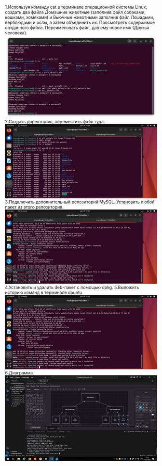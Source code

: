 1.Используя команду cat в терминале операционной системы Linux, создать два файла Домашние животные (заполнив файл собаками, кошками, хомяками) и Вьючные животными заполнив файл Лошадьми, верблюдами и ослы, а затем объединить их. Просмотреть содержимое созданного файла. Переименовать файл, дав ему новое имя (Друзья человека).
![Alt text](<Screenshot from 2023-12-18 13-15-49.png>)
2.Создать директорию, переместить файл туда.
![Alt text](<Screenshot from 2023-12-18 21-09-35.png>)
3.Подключить дополнительный репозиторий MySQL. Установить любой пакет из этого репозитория.
![Alt text](<Screenshot from 2023-12-18 21-20-12.png>)
4.Установить и удалить deb-пакет с помощью dpkg.
5.Выложить историю команд в терминале ubuntu
![Alt text](<Screenshot from 2023-12-18 21-20-12-1.png>)
6.Диаграмма
![Alt text](diagramma.png)